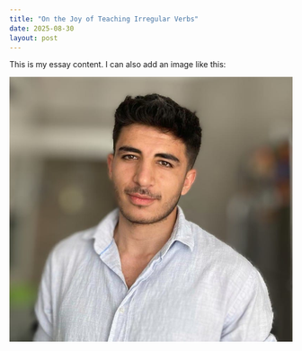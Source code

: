 ```yaml
---
title: "On the Joy of Teaching Irregular Verbs"
date: 2025-08-30
layout: post
---
```


This is my essay content. I can also add an image like this:

![Irregular verbs chart](/images/profile.jpg)
